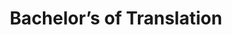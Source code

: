 ---
title: Bachelor’s of Translation
organization: York University
organizationUrl: https://www.glendon.yorku.ca/translation/
location: Toronto
start: 2010-07-01
end: 2012-04-01
---